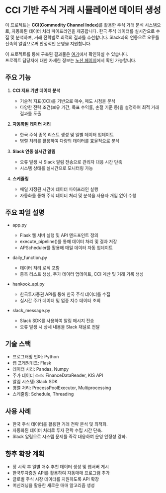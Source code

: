 # CCI 기반 주식 거래 시뮬레이션 데이터 생성

이 프로젝트는 <strong>CCI(Commodity Channel Index)</strong>를 활용한 주식 거래 분석 시스템으로, 자동화된 데이터 처리 파이프라인을 제공합니다. 한국 주식 데이터를 실시간으로 수집 및 분석하며, 거래 전략별로 최적의 결과를 추천합니다. Slack과의 연동으로 오류를 신속히 알림으로써 안정적인 운영을 지원합니다.

이 프로젝트를 통해 구축된 결과물은 [여기](https://giminsu.github.io/)에서 확인하실 수 있습니다.  
프로젝트 담당자에 대한 자세한 정보는 [노션 페이지](https://giminsu.notion.site/Insu-Gim-138a6af6ee5880a0b4cac6cdadf33a19)에서 확인 가능합니다.  

## 주요 기능
1. **CCI 지표 기반 데이터 분석**
   - 기술적 지표(CCI)를 기반으로 매수, 매도 시점을 분석
   - 다양한 전략 조건(보유 기간, 목표 수익률, 손절 기준 등)을 설정하여 최적 거래 결과를 도출
2. **자동화된 데이터 처리**
   - 한국 주식 종목 리스트 생성 및 일별 데이터 업데이트
   - 병렬 처리를 활용하여 다량의 데이터를 효율적으로 분석

3. **Slack 연동 실시간 알림**
   - 오류 발생 시 Slack 알림 전송으로 관리자 대응 시간 단축
   - 시스템 상태를 실시간으로 모니터링 가능

4. **스케쥴링**
   - 매일 지정된 시간에 데이터 파이프라인 실행
   - 자동화를 통해 주식 데이터 처리 및 분석을 사용자 개입 없이 수행

## 주요 파일 설명
- app.py
    - Flask 웹 서버 실행 및 API 엔드포인트 정의
    - execute_pipeline()를 통해 데이터 처리 및 결과 저장
    - APScheduler를 활용해 매일 데이터 자동 업데이트
- daily_function.py
  - 데이터 처리 로직 포함
  - 종목 리스트 생성, 주가 데이터 업데이트, CCI 계산 및 거래 기록 생성
- hankook_api.py
  - 한국투자증권 API를 통해 한국 주식 데이터를 수집
  - 실시간 주가 데이터 및 업종 지수 데이터 조회

- slack_message.py
  - Slack SDK를 사용하여 알림 메시지 전송
  - 오류 발생 시 상세 내용을 Slack 채널로 전달

## 기술 스택
- 프로그래밍 언어: Python
- 웹 프레임워크: Flask
- 데이터 처리: Pandas, Numpy
- 주가 데이터 소스: FinanceDataReader, KIS API
- 알림 시스템: Slack SDK
- 병렬 처리: ProcessPoolExecutor, Multiprocessing
- 스케줄링: Schedule, Threading

## 사용 사례
- 한국 주식 데이터를 활용한 거래 전략 분석 및 최적화.
- 자동화된 데이터 처리로 투자 전략 수립 시간 단축.
- Slack 알림으로 시스템 문제를 즉각 대응하여 운영 안정성 강화.

## 향후 확장 계획
- 장 시작 후 일별 매수 추천 데이터 생성 및 웹서버 게시
- 한국투자증권 API를 활용하여 자동매매 프로그램 추가
- 글로벌 주식 시장 데이터를 지원하도록 API 확장
- 머신러닝을 활용한 새로운 매매 알고리즘 생성